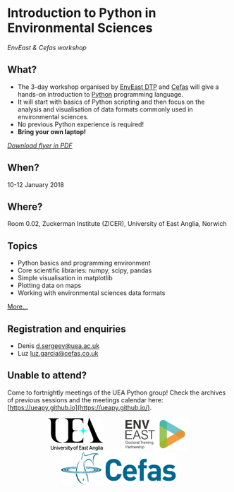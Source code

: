# Introduction to Python in Environmental Sciences
*EnvEast & Cefas workshop*

## What?
* The 3-day workshop organised by [EnvEast DTP](http://www.enveast.ac.uk/) and [Cefas](http://www.cefas.co.uk/) will give a hands-on introduction to [Python](http://www.python.org/) programming language.
* It will start with basics of Python scripting and then focus on the analysis and visualisation of data formats commonly used in environmental sciences.
* No previous Python experience is required!
* **Bring your own laptop!**

*[Download flyer in PDF](flyer/flyer.pdf)*

## When?
10-12 January 2018

## Where?
Room 0.02, Zuckerman Institute (ZICER), University of East Anglia, Norwich

## Topics
* Python basics and programming environment
* Core scientific libraries: numpy, scipy, pandas
* Simple visualisation in matplotlib
* Plotting data on maps
* Working with environmental sciences data formats

[More...](programme.md)

## Registration and enquiries
* Denis [d.sergeev@uea.ac.uk](mailto:d.sergeev@uea.ac.uk)
* Luz [luz.garcia@cefas.co.uk](mailto:luz.garcia@cefas.co.uk)

## Unable to attend?
Come to fortnightly meetings of the UEA Python group! Check the archives of previous sessions and the meetings calendar here: [https://ueapy.github.io](https://ueapy.github.io/).

<center>
<a href="http://www.uea.ac.uk"><img src="flyer/uealogo.png" title="University of East Anglia" style="height:75px;" hspace="20"></a>
<a href="http://www.enveast.ac.uk"><img src="flyer/enveast_logo.png" title="EnvEast DTP" style="height:75px;" hspace="20"></a>
<a href="http://www.cefas.co.uk"><img src="flyer/cefas_logo.png" title="Cefas" style="height:75px;" hspace="20"></a>
</center>
